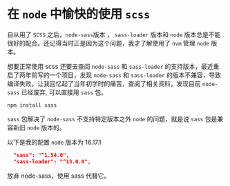 
# 在 `node` 中愉快的使用 `scss`

自从用了 `SCSS` 之后，`node-sass`版本 ， `sass-loader` 版本和 `node` 版本总是不能很好的配合。还记得当时正是因为这个问题，我才了解使用了 `nvm` 管理 `node` 版本。

想要正常使用 scss 还要去查阅 `node-sass` 和 `sass-loader` 的支持版本，最近重启了两年前写的一个项目，发现 `node-sass` 和 `sass-loader` 的版本不兼容，导致编译失败。让我回忆起了当年初学时的痛苦，查阅了相关资料，发现目前 `node-sass` 已经废弃, 可以直接用 `sass` 包。

```
npm install sass
```

`sass` 包解决了 `node-sass` 不支持特定版本之外 `node` 的问题，就是说 `sass` 包是兼容新旧 `node` 版本的。

以下是我的配置 `node` 版本为 16.17.1

```json
  "sass": "^1.54.0",
  "sass-loader": "^13.0.0",
```

放弃 node-sass，使用 sass 代替它。
